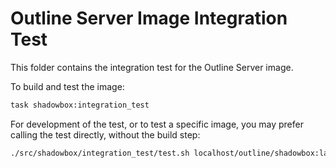 # Outline Server Image Integration Test

This folder contains the integration test for the Outline Server image.

To build and test the image:

```sh
task shadowbox:integration_test
```

For development of the test, or to test a specific image, you may prefer calling the test directly, without the build step:

```sh
./src/shadowbox/integration_test/test.sh localhost/outline/shadowbox:latest
```
